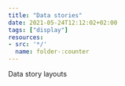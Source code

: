 ```yaml
---
title: "Data stories"
date: 2021-05-24T12:12:02+02:00
tags: ["display"]
resources:
- src: '*/'
  name: folder-:counter
---
```


Data story layouts